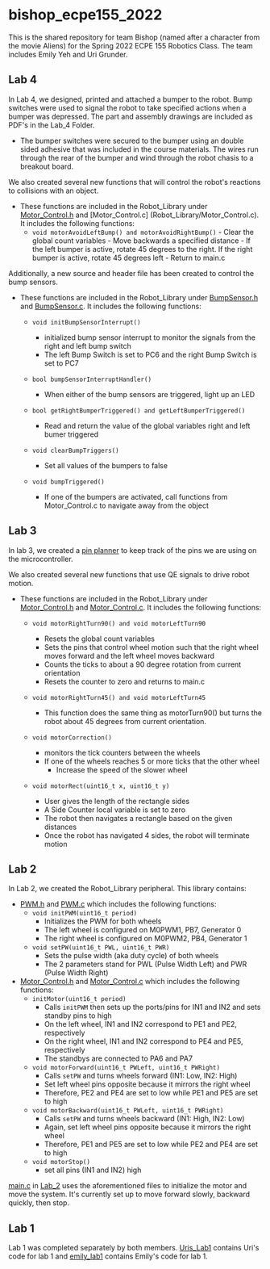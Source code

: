 # bishop_ecpe155_2022
This is the shared repository for team Bishop (named after a character from the movie Aliens) for the Spring 2022 ECPE 155 Robotics Class. The team includes Emily Yeh and Uri Grunder.

## Lab 4
In Lab 4, we designed, printed and attached a bumper to the robot. Bump switches were used to signal the robot to take specified actions when a bumper was depressed.
The part and assembly drawings are included as PDF's in the Lab_4 Folder.
  - The bumper switches were secured to the bumper using an double sided adhesive that was included in the course materials. The wires run through the rear of the bumper and wind through the robot chasis to a breakout board.

We also created several new functions that will control the robot's reactions to collisions with an object.  
  - These functions are included in the Robot_Library under [Motor_Control.h](Robot_Library/Motor_Control.h) and [Motor_Control.c] (Robot_Library/Motor_Control.c). It     includes the following functions:
      -  `void motorAvoidLeftBump() and motorAvoidRightBump()`
        - Clear the global count variables
        - Move backwards a specified distance
        - If the left bumper is active, rotate 45 degrees to the right. If the right bumper is active, rotate 45 degrees left
        - Return to main.c  

Additionally, a new source and header file has been created to control the bump sensors. 
  - These functions are included in the Robot_Library under [BumpSensor.h](Robot_library/BumpSensor.h) and [BumpSensor.c](Robot_Library/BumpSensor.c). It includes the following functions:
    - `void initBumpSensorInterrupt()`
      - initialized bump sensor interrupt to monitor the signals from the right and left bump switch
      - The left Bump Switch is set to PC6 and the right Bump Switch is set to PC7

    - `bool bumpSensorInterruptHandler()`
      - When either of the bump sensors are triggered, light up an LED

    - `bool getRightBumperTriggered() and getLeftBumperTriggered()`
      - Read and return the value of the global variables right and left bumer triggered

    - `void clearBumpTriggers()`
      - Set all values of the bumpers to false 

    - `void bumpTriggered()`
      - If one of the bumpers are activated, call functions from Motor_Control.c to navigate away from the object

## Lab 3
In lab 3, we created a [pin planner](pin_planner.xlsx) to keep track of the pins we are using on the microcontroller.

We also created several new functions that use QE signals to drive robot motion.
  - These functions are included in the Robot_Library under [Motor_Control.h](Robot_Library/Motor_Control.h) and               [Motor_Control.c](Robot_Library/Motor_Control.c). It includes the following functions:
    - `void motorRightTurn90() and void motorLeftTurn90`
      - Resets the global count variables
      -  Sets the pins that control wheel motion such that the right wheel moves forward and the left wheel moves backward
      -  Counts the ticks to about a 90 degree rotation from current orientation
      -  Resets the counter to zero and returns to main.c
      
    - `void motorRightTurn45() and void motorLeftTurn45`
      - This function does the same thing as motorTurn90() but turns the robot about 45 degrees from current orientation. 

    - `void motorCorrection()`
      - monitors the tick counters between the wheels
      - If one of the wheels reaches 5 or more ticks that the other wheel
        - Increase the speed of the slower wheel

    - `void motorRect(uint16_t x, uint16_t y)`
      - User gives the length of the rectangle sides
      - A Side Counter local variable is set to zero
      - The robot then navigates a rectangle based on the given distances
      - Once the robot has navigated 4 sides, the robot will terminate motion

## Lab 2
In Lab 2, we created the Robot_Library peripheral. This library contains:
- [PWM.h](Robot_Library/PWM.h) and [PWM.c](Robot_Library/PWM.c) which includes the following functions:
  - `void initPWM(uint16_t period)`
    - Initializes the PWM for both wheels 
    - The left wheel is configured on M0PWM1, PB7, Generator 0
    - The right wheel is configured on M0PWM2, PB4, Generator 1
  - `void setPW(uint16_t PWL, uint16_t PWR)`
    - Sets the pulse width (aka duty cycle) of both wheels
    - The 2 parameters stand for PWL (Pulse Width Left) and PWR (Pulse Width Right)
- [Motor_Control.h](Robot_Library/Motor_Control.h) and [Motor_Control.c](Robot_Library/Motor_Control.c) which includes the following functions:
  - `initMotor(uint16_t period)`
    - Calls `initPWM` then sets up the ports/pins for IN1 and IN2 and sets standby pins to high
    - On the left wheel, IN1 and IN2 correspond to PE1 and PE2, respectively
    - On the right wheel, IN1 and IN2 correspond to PE4 and PE5, respectively
    - The standbys are connected to PA6 and PA7
  - `void motorForward(uint16_t PWLeft, uint16_t PWRight)`
    - Calls `setPW` and turns wheels forward (IN1: Low, IN2: High)
    - Set left wheel pins opposite because it mirrors the right wheel
    - Therefore, PE2 and PE4 are set to low while PE1 and PE5 are set to high
  - `void motorBackward(uint16_t PWLeft, uint16_t PWRight)`
    - Calls `setPW` and turns wheels backward (IN1: High, IN2: Low)
    - Again, set left wheel pins opposite because it mirrors the right wheel
    - Therefore, PE1 and PE5 are set to low while PE2 and PE4 are set to high 
  - `void motorStop()`
    - set all pins (IN1 and IN2) high

[main.c](Lab_2/main.c) in [Lab_2](Lab_2) uses the aforementioned files to initialize the motor and move the system. It's currently set up to move forward slowly, backward quickly, then stop.

## Lab 1
Lab 1 was completed separately by both members. [Uris_Lab1](Uris_Lab1) contains Uri's code for lab 1 and [emily_lab1](emily_lab1) contains Emily's code for lab 1.
